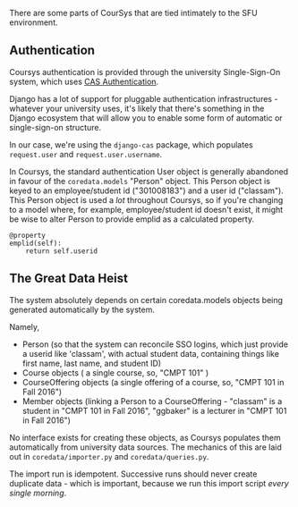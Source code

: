 
There are some parts of CourSys that are tied intimately to the SFU environment.

Authentication
--------------

Coursys authentication is provided through the university Single-Sign-On
system, which uses [CAS Authentication](en.wikipedia.org/wiki/Central_Authentication_Service).

Django has a lot of support for pluggable authentication infrastructures -
whatever your university uses, it's likely that there's something in the 
Django ecosystem that will allow you to enable some form of automatic or 
single-sign-on structure. 

In our case, we're using the `django-cas` package, which 
populates `request.user` and `request.user.username`.

In Coursys, the standard authentication User object is generally abandoned in
favour of the `coredata.models` "Person" object. This Person object is keyed to
an employee/student id ("301008183") and a user id ("classam"). This Person object is
used a _lot_ throughout Coursys, so if you're changing to a model where, 
for example, employee/student id doesn't exist, it might be wise to alter 
Person to provide emplid as a calculated property.

    @property
    emplid(self):
        return self.userid


The Great Data Heist
--------------------

The system absolutely depends on certain coredata.models objects being generated
automatically by the system.

Namely, 
* Person (so that the system can reconcile SSO logins, which just
provide a userid like 'classam', with actual student data, containing things like
first name, last name, and student ID)
* Course objects ( a single course, so, "CMPT 101" )
* CourseOffering objects (a single offering
    of a course, so, "CMPT 101 in Fall 2016")
* Member objects (linking a Person to a CourseOffering - "classam" is a 
    student in "CMPT 101 in Fall 2016", "ggbaker" is a lecturer in 
    "CMPT 101 in Fall 2016")

No interface exists for creating these objects, as Coursys populates them
automatically from university data sources. The mechanics of this are laid out
in `coredata/importer.py` and `coredata/queries.py`.

The import run is idempotent. Successive runs should never create duplicate
data - which is important, because we run this import script _every single morning_.
